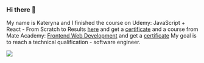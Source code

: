 ### Hi there 👋 
My name is Kateryna and I finished the course on Udemy: JavaScript + React - From Scratch to Results [here](https://www.udemy.com/course/javascript_full/)
and get a [certificate](https://github.com/novak-k/novak-k/raw/main/certificate_Udemy.jpg) and a course from Mate Academy: [Frontend Web Development](https://mate.academy/en-eu/courses/frontend-parttime-en) and get a [certificate](https://github.com/novak-k/novak-k/blob/main/Certificate%20of%20completion_Frontend_MA.pdf)
My goal is to reach a technical qualification - software engineer.

<a href="https://github.com/novak-k">
  <img align="center" src="https://github-readme-stats.vercel.app/api?username=novak-k&show_icons=true&include_all_commits=true&count_private=true&hide=contribs&theme=radical&border_radius=20" />
</a>


<!--
**novak-k/novak-k** is a ✨ _special_ ✨ repository because its `README.md` (this file) appears on your GitHub profile.

Here are some ideas to get you started:

- 🔭 I’m currently working on ...
- 🌱 I’m currently learning ...
- 👯 I’m looking to collaborate on ...
- 🤔 I’m looking for help with ...
- 💬 Ask me about ...
- 📫 How to reach me: ...
- 😄 Pronouns: ...
- ⚡ Fun fact: ...
-->
